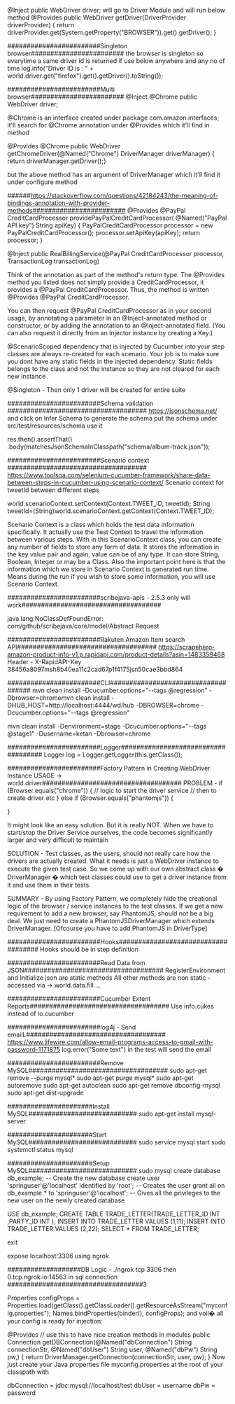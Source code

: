 @Inject
	public WebDriver driver;
will go to Driver Module and will run below method
@Provides
	public WebDriver getDriver(DriverProvider driverProvider) {
		return driverProvider.get(System.getProperty("BROWSER")).get().getDriver();
	}

########################Singleton browser########################
the browser is singleton so everytime a same driver id is returned if use below anywhere and any no of time
log.info("Driver ID is : " + world.driver.get("firefox").get().getDriver().toString());


########################Multi browser########################
@Inject @Chrome
public WebDriver driver;
	
@Chrome is an interface created under  package com.amazon.interfaces;
it'll search for @Chrome annotation  under @Provides which it'll find in method 

@Provides
@Chrome
public WebDriver getChromeDriver(@Named("Chrome") DriverManager driverManager) {
		return driverManager.getDriver();}

but the above method has an argument of DriverManager which it'll find it under configure method

######https://stackoverflow.com/questions/42184243/the-meaning-of-bindings-annotation-with-provider-methods########################
@Provides @PayPal
  CreditCardProcessor providePayPalCreditCardProcessor(
      @Named("PayPal API key") String apiKey) {
    PayPalCreditCardProcessor processor = new PayPalCreditCardProcessor();
    processor.setApiKey(apiKey);
    return processor;
  }
  
  @Inject
  public RealBillingService(@PayPal CreditCardProcessor processor,
      TransactionLog transactionLog)
      
Think of the annotation as part of the method's return type. The @Provides method you listed does not simply provide a CreditCardProcessor, it provides a @PayPal CreditCardProcessor. Thus, the method is written @Provides @PayPal CreditCardProcessor.

You can then request @PayPal CreditCardProcessor as in your second usage, by annotating a parameter in an @Inject-annotated method or constructor, or by adding the annotation to an @Inject-annotated field. (You can also request it directly from an Injector instance by creating a Key.)


@ScenarioScoped dependency that is injected by Cucumber into your step classes are always re-created for each scenario. Your job is to make sure you dont have any static fields in the injected dependency. Static fields belongs to the class and not the instance so they are not cleared for each new instance

@Singleton - Then only 1 driver will be created for entire suite


########################Schema validation ####################################
https://jsonschema.net/ and click on Infer Schema to generate the schema
put the schema under src/test/resources/schema
use it

res.then().assertThat()
	      .body(matchesJsonSchemaInClasspath("schema/album-track.json"));

########################Scenario context ####################################
https://www.toolsqa.com/selenium-cucumber-framework/share-data-between-steps-in-cucumber-using-scenario-context/
Scenario context for tweetId between different steps

world.scenarioContext.setContext(Context.TWEET_ID, tweetId);
String tweetId=(String)world.scenarioContext.getContext(Context.TWEET_ID);

Scenario Context is a class which holds the test data information specifically. It actually use the Test Context to travel the information between various steps. With in this ScenarioContext class, you can create any number of fields to store any form of data. It stores the information in the key value pair and again, value can be of any type. It can store String, Boolean, Integer or may be a Class. Also the important point here is that the information which we store in Scenario Context is generated run time. Means during the run if you wish to store some information, you will use Scenario Context.

########################scribejava-apis - 2.5.3 only will work####################################

java.lang.NoClassDefFoundError: com/github/scribejava/core/model/Abstract Request

########################Rakuten Amazon Item search API####################################
https://scrapehero-amazon-product-info-v1.p.rapidapi.com/product-details?asin=1483359468
Header -
X-RapidAPI-Key
38456a8097msh8b40ea11c2cad67p1f4175jsn50cae3bbd864

########################CLI####################################
mvn clean install -Dcucumber.options="--tags @regression" -Dbrowser=chromemvn clean install -DHUB_HOST=http://localhost:4444/wd/hub -DBROWSER=chrome -Dcucumber.options="--tags @regression"

 mvn clean install -Denvironment=stage -Dcucumber.options="--tags @stage1" -Dusername=ketan -Dbrowser=chrome
 
########################Logger####################################
Logger log = Logger.getLogger(this.getClass());

########################Factory Pattern in Creating WebDriver Instance USAGE -> world.driver####################################
PROBLEM - 
if (Browser.equals("chrome")) {
    // logic to start the driver service
    // then to create driver etc
} else if (Browser.equals("phantomjs")) {

}

It might look like an easy solution. But it is really NOT. When we have to start/stop the Driver Service ourselves, the code becomes significantly larger and very difficult to maintain

SOLUTION - 
Test classes, as the users, should not really care how the drivers are actually created. What it needs is just a WebDriver instance to execute the given test case. So we come up with our own abstract class � DriverManager � which test classes could use to get a driver instance from it and use them in their tests.

SUMMARY - 
By using Factory Pattern, we completely hide the creational logic of the browser / service instances to the test classes. If we get a new requirement to add a new browser, say PhantomJS, should not be a big deal. We just need to create a PhantomJSDriverManager which extends DriverManager. [Ofcourse you have to add PhantomJS in DriverType]

########################Hooks####################################
Hooks should be in step definition

########################Read Data from JSON####################################
RegisterEnvironment and Initialize json are static methods
All other methods are non static - accessed via -> world.data.fill....

########################Cucumber Extent Reports####################################
Use info.cukes instead of io.cucumber

########################log4j - Send emailL####################################
https://www.lifewire.com/allow-email-programs-access-to-gmail-with-password-1171875
log.error("Some text") in the test will send the email

########################Remove MySQL####################################
sudo apt-get remove --purge mysql*
sudo apt-get purge mysql*
sudo apt-get autoremove
sudo apt-get autoclean
sudo apt-get remove dbconfig-mysql
sudo apt-get dist-upgrade

######################Install MySQL############################
sudo apt-get install mysql-server

######################Start MySQL############################
sudo service mysql start
sudo systemctl status mysql

######################Setup MySQL############################
sudo mysql
create database db_example; -- Create the new database
create user 'springuser'@'localhost' identified by 'root'; -- Creates the user
grant all on db_example.* to 'springuser'@'localhost'; -- Gives all the privileges to the new user on the 
newly created database
 
USE db_example;
CREATE TABLE TRADE_LETTER(TRADE_LETTER_ID INT ,PARTY_ID INT );
INSERT INTO TRADE_LETTER VALUES (1,11);
INSERT INTO TRADE_LETTER VALUES (2,22);
SELECT * FROM TRADE_LETTER;

exit

expose localhost:3306 using ngrok

###################DB Logic - ./ngrok tcp 3306 then 0.tcp.ngrok.io:14563 in sql connection ###################################3

Properties configProps = Properties.load(getClass().getClassLoader().getResourceAsStream("myconfig.properties");
Names.bindProperties(binder(), configProps);
and voil� all your config is ready for injection:

@Provides // use this to have nice creation methods in modules
public Connection getDBConnection(@Named("dbConnection") String connectionStr,
                                  @Named("dbUser") String user,
                                  @Named("dbPw") String pw,) {
  return DriverManager.getConnection(connectionStr, user, pw);
}
Now just create your Java properties file myconfig.properties at the root of your classpath with

dbConnection = jdbc:mysql://localhost/test
dbUser = username
dbPw = password
